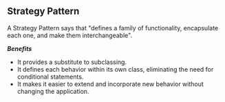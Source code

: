 ## Strategy Pattern

A Strategy Pattern says that "defines a family of functionality, encapsulate each one, and make them interchangeable".

_**Benefits**_

* It provides a substitute to subclassing.
* It defines each behavior within its own class, eliminating the need for conditional statements.
* It makes it easier to extend and incorporate new behavior without changing the application.
